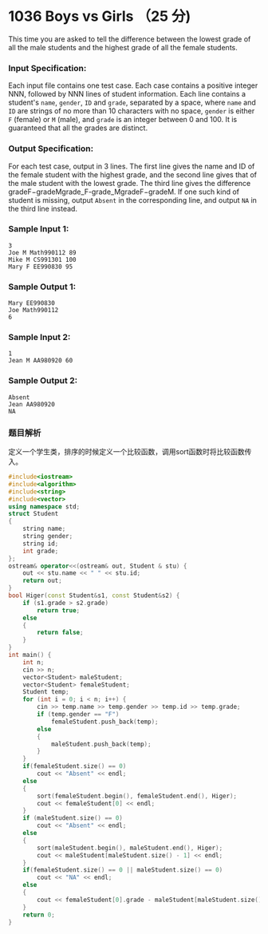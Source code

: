 # 1036 Boys vs Girls （25 分)

This time you are asked to tell the difference between the lowest grade of all the male students and the highest grade of all the female students.

### Input Specification:

Each input file contains one test case. Each case contains a positive integer NNN, followed by NNN lines of student information. Each line contains a student's `name`, `gender`, `ID` and `grade`, separated by a space, where `name` and `ID` are strings of no more than 10 characters with no space, `gender` is either `F` (female) or `M` (male), and `grade` is an integer between 0 and 100. It is guaranteed that all the grades are distinct.

### Output Specification:

For each test case, output in 3 lines. The first line gives the name and ID of the female student with the highest grade, and the second line gives that of the male student with the lowest grade. The third line gives the difference gradeF−gradeMgrade\_F-grade\_Mgrade​F​​−grade​M​​. If one such kind of student is missing, output `Absent` in the corresponding line, and output `NA` in the third line instead.

### Sample Input 1:

    3
    Joe M Math990112 89
    Mike M CS991301 100
    Mary F EE990830 95
    

### Sample Output 1:

    Mary EE990830
    Joe Math990112
    6
    

### Sample Input 2:

    1
    Jean M AA980920 60
    

### Sample Output 2:

    Absent
    Jean AA980920
    NA

### 题目解析

 定义一个学生类，排序的时候定义一个比较函数，调用sort函数时将比较函数传入。

```C++
#include<iostream>
#include<algorithm>
#include<string>
#include<vector>
using namespace std;
struct Student
{
    string name;
    string gender;
    string id;
    int grade;
};
ostream& operator<<(ostream& out, Student & stu) {
    out << stu.name << " " << stu.id;
    return out;
}
bool Higer(const Student&s1, const Student&s2) {
    if (s1.grade > s2.grade)
        return true;
    else
    {
        return false;
    }
}
int main() {
    int n;
    cin >> n;
    vector<Student> maleStudent;
    vector<Student> femaleStudent;
    Student temp;
    for (int i = 0; i < n; i++) {
        cin >> temp.name >> temp.gender >> temp.id >> temp.grade;
        if (temp.gender == "F")
            femaleStudent.push_back(temp);
        else
        {
            maleStudent.push_back(temp);
        }
    }
    if(femaleStudent.size() == 0)
        cout << "Absent" << endl;
    else
    {
        sort(femaleStudent.begin(), femaleStudent.end(), Higer);
        cout << femaleStudent[0] << endl;
    }
    if (maleStudent.size() == 0)
        cout << "Absent" << endl;
    else
    {
        sort(maleStudent.begin(), maleStudent.end(), Higer);
        cout << maleStudent[maleStudent.size() - 1] << endl;
    }
    if(femaleStudent.size() == 0 || maleStudent.size() == 0)
        cout << "NA" << endl;
    else
    {
        cout << femaleStudent[0].grade - maleStudent[maleStudent.size() - 1].grade << endl;
    }
    return 0;
}
```